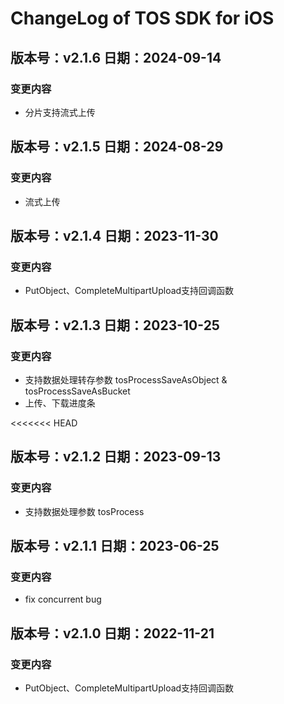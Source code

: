 # ChangeLog of TOS SDK for iOS

## 版本号：v2.1.6 日期：2024-09-14

### 变更内容

* 分片支持流式上传


## 版本号：v2.1.5 日期：2024-08-29

### 变更内容

* 流式上传

## 版本号：v2.1.4 日期：2023-11-30

### 变更内容

* PutObject、CompleteMultipartUpload支持回调函数

## 版本号：v2.1.3 日期：2023-10-25

### 变更内容

* 支持数据处理转存参数 tosProcessSaveAsObject & tosProcessSaveAsBucket
* 上传、下载进度条

<<<<<<< HEAD

## 版本号：v2.1.2 日期：2023-09-13

### 变更内容

* 支持数据处理参数 tosProcess

## 版本号：v2.1.1 日期：2023-06-25

### 变更内容

* fix concurrent bug

## 版本号：v2.1.0 日期：2022-11-21

### 变更内容



* PutObject、CompleteMultipartUpload支持回调函数
